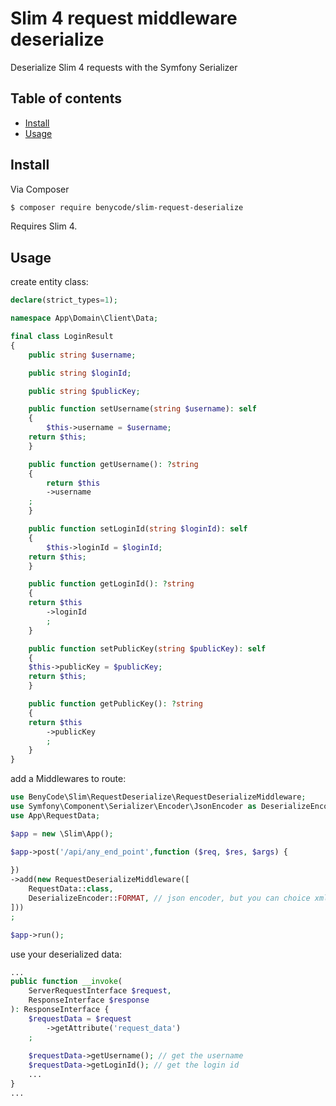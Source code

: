 # Slim 4 request middleware deserialize

Deserialize Slim 4 requests with the Symfony Serializer

## Table of contents

- [Install](#install)
- [Usage](#usage)

## Install

Via Composer

``` bash
$ composer require benycode/slim-request-deserialize
```

Requires Slim 4.

## Usage

create entity class:

```php
declare(strict_types=1);

namespace App\Domain\Client\Data;

final class LoginResult
{
    public string $username;

    public string $loginId;

    public string $publicKey;

    public function setUsername(string $username): self
    {
        $this->username = $username;
	return $this;
    }

    public function getUsername(): ?string 
    {
        return $this
	    ->username
	;
    }

    public function setLoginId(string $loginId): self
    {
        $this->loginId = $loginId;
	return $this;
    }

    public function getLoginId(): ?string
    {
	return $this
	    ->loginId
        ;
    }

    public function setPublicKey(string $publicKey): self
    {
	$this->publicKey = $publicKey;
	return $this;
    }

    public function getPublicKey(): ?string
    {
	return $this
	    ->publicKey
        ;
    }
}
```

add a Middlewares to route:

```php
use BenyCode\Slim\RequestDeserialize\RequestDeserializeMiddleware;
use Symfony\Component\Serializer\Encoder\JsonEncoder as DeserializeEncoder;
use App\RequestData;

$app = new \Slim\App();

$app->post('/api/any_end_point',function ($req, $res, $args) {
 
})
->add(new RequestDeserializeMiddleware([
    RequestData::class,
    DeserializeEncoder::FORMAT, // json encoder, but you can choice xml, yaml, csv
]))	
;

$app->run();
```

use your deserialized data:

```php
...
public function __invoke(
    ServerRequestInterface $request,
    ResponseInterface $response
): ResponseInterface {
    $requestData = $request
        ->getAttribute('request_data')
    ;
    
    $requestData->getUsername(); // get the username
    $requestData->getLoginId(); // get the login id
    ...
}
...
```

